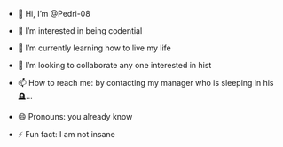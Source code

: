 - 👋 Hi, I’m @Pedri-08

- 👀 I’m interested in being codential 
 
- 🌱 I’m currently learning how to live my life

- 💞️ I’m looking to collaborate any one interested in hist
 
- 📫 How to reach me: by contacting my manager who is sleeping in his 🪦...

- 😄 Pronouns: you already know

- ⚡ Fun fact: I am not insane 


<!---
Pedri-08/Pedri-08 is a mistake as of now 
--->
